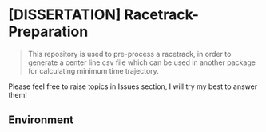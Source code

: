 # [DISSERTATION] Racetrack-Preparation


> This repository is used to pre-process a racetrack, in order to generate a center line csv file which can be used in another package for calculating minimum time trajectory.   

Please feel free to raise topics in Issues section, I will try my best to answer them!    

## Environment

